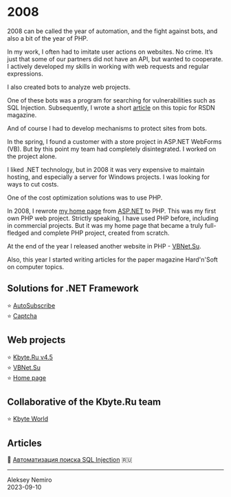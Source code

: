 # 2008

2008 can be called the year of automation, and the fight against bots, and also a bit of the year of PHP.

In my work, I often had to imitate user actions on websites.
No crime. It’s just that some of our partners did not have an API, but wanted to cooperate.
I actively developed my skills in working with web requests and regular expressions.

I also created bots to analyze web projects.

One of these bots was a program for searching for vulnerabilities such as SQL Injection.
Subsequently, I wrote a short [article](articles/SQL_Injection.md) on this topic for RSDN magazine.

And of course I had to develop mechanisms to protect sites from bots.

In the spring, I found a customer with a store project in ASP.NET WebForms (VB).
But by this point my team had completely disintegrated.
I worked on the project alone.

I liked .NET technology, but in 2008 it was very expensive to maintain hosting, and especially a server for Windows projects.
I was looking for ways to cut costs.

One of the cost optimization solutions was to use PHP.

In 2008, I rewrote [my home page](assets/homepage.md) from [ASP.NET](../2007/assets/homepage.md) to PHP. This was my first own PHP web project.
Strictly speaking, I have used PHP before, including in commercial projects.
But it was my home page that became a truly full-fledged and complete PHP project, created from scratch.

At the end of the year I released another website in PHP - [VBNet.Su](assets/vbnet.md).

Also, this year I started writing articles for the paper magazine Hard'n'Soft on computer topics.

## Solutions for .NET Framework

:star: [AutoSubscribe](assets/autosubscribe.md)  
:star: [Captcha](assets/captcha.md)

## Web projects

:star: [Kbyte.Ru v4.5](assets/kbyte.md)  
:star: [VBNet.Su](assets/vbnet.md)  
:star: [Home page](assets/homepage.md)

## Collaborative of the Kbyte.Ru team

:star: [Kbyte World](assets/kbyte-world.md)

## Articles

:page_facing_up: [Автоматизация поиска SQL Injection](articles/SQL_Injection.md) :ru:

---
Aleksey Nemiro  
2023-09-10
